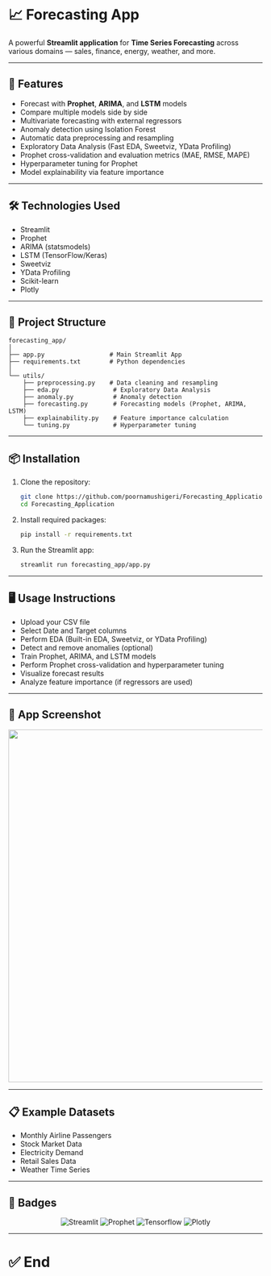 # 📈 Forecasting App

A powerful **Streamlit application** for **Time Series Forecasting** across various domains — sales, finance, energy, weather, and more.

---

## 🚀 Features

- Forecast with **Prophet**, **ARIMA**, and **LSTM** models  
- Compare multiple models side by side  
- Multivariate forecasting with external regressors  
- Anomaly detection using Isolation Forest  
- Automatic data preprocessing and resampling  
- Exploratory Data Analysis (Fast EDA, Sweetviz, YData Profiling)  
- Prophet cross-validation and evaluation metrics (MAE, RMSE, MAPE)  
- Hyperparameter tuning for Prophet  
- Model explainability via feature importance

---

## 🛠️ Technologies Used

- Streamlit
- Prophet
- ARIMA (statsmodels)
- LSTM (TensorFlow/Keras)
- Sweetviz
- YData Profiling
- Scikit-learn
- Plotly

---

## 📂 Project Structure

```
forecasting_app/
│
├── app.py                  # Main Streamlit App
├── requirements.txt        # Python dependencies
│
└── utils/
    ├── preprocessing.py    # Data cleaning and resampling
    ├── eda.py               # Exploratory Data Analysis
    ├── anomaly.py           # Anomaly detection
    ├── forecasting.py       # Forecasting models (Prophet, ARIMA, LSTM)
    ├── explainability.py    # Feature importance calculation
    └── tuning.py            # Hyperparameter tuning
```

---

## 📦 Installation

1. Clone the repository:
    ```bash
    git clone https://github.com/poornamushigeri/Forecasting_Application.git
    cd Forecasting_Application
    ```

2. Install required packages:
    ```bash
    pip install -r requirements.txt
    ```

3. Run the Streamlit app:
    ```bash
    streamlit run forecasting_app/app.py
    ```

---

## 🖥️ Usage Instructions

- Upload your CSV file  
- Select Date and Target columns  
- Perform EDA (Built-in EDA, Sweetviz, or YData Profiling)  
- Detect and remove anomalies (optional)  
- Train Prophet, ARIMA, and LSTM models  
- Perform Prophet cross-validation and hyperparameter tuning  
- Visualize forecast results  
- Analyze feature importance (if regressors are used)

---

## 📸 App Screenshot

<p align="center">
  <img src="forecasting_app/screenshots/app_scr.jpg" width="700">
</p>

---

## 📋 Example Datasets

- Monthly Airline Passengers  
- Stock Market Data  
- Electricity Demand  
- Retail Sales Data  
- Weather Time Series  

---

## 📛 Badges

<p align="center">
  <img src="https://img.shields.io/badge/Streamlit-Application-orange?logo=streamlit" alt="Streamlit">
  <img src="https://img.shields.io/badge/Prophet-Forecasting-blue?logo=facebook" alt="Prophet">
  <img src="https://img.shields.io/badge/Tensorflow-LSTM-red?logo=tensorflow" alt="Tensorflow">
  <img src="https://img.shields.io/badge/Plotly-Visualization-brightgreen?logo=plotly" alt="Plotly">
</p>

---

# ✅ End
